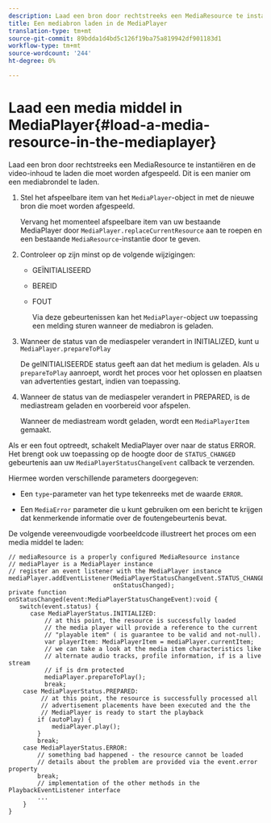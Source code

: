 ```yaml
---
description: Laad een bron door rechtstreeks een MediaResource te instantiëren en de video-inhoud te laden die moet worden afgespeeld. Dit is een manier om een mediabrondel te laden.
title: Een mediabron laden in de MediaPlayer
translation-type: tm+mt
source-git-commit: 89bdda1d4bd5c126f19ba75a819942df901183d1
workflow-type: tm+mt
source-wordcount: '244'
ht-degree: 0%

---
```



# Laad een media middel in MediaPlayer{#load-a-media-resource-in-the-mediaplayer}

Laad een bron door rechtstreeks een MediaResource te instantiëren en de video-inhoud te laden die moet worden afgespeeld. Dit is een manier om een mediabrondel te laden.

1. Stel het afspeelbare item van het `MediaPlayer`-object in met de nieuwe bron die moet worden afgespeeld.

   Vervang het momenteel afspeelbare item van uw bestaande MediaPlayer door `MediaPlayer.replaceCurrentResource` aan te roepen en een bestaande `MediaResource`-instantie door te geven.

1. Controleer op zijn minst op de volgende wijzigingen:

   * GEÏNITIALISEERD
   * BEREID
   * FOUT

      Via deze gebeurtenissen kan het `MediaPlayer`-object uw toepassing een melding sturen wanneer de mediabron is geladen.

1. Wanneer de status van de mediaspeler verandert in INITIALIZED, kunt u `MediaPlayer.prepareToPlay`

   De geINITIALISEERDE status geeft aan dat het medium is geladen. Als u `prepareToPlay` aanroept, wordt het proces voor het oplossen en plaatsen van advertenties gestart, indien van toepassing.

1. Wanneer de status van de mediaspeler verandert in PREPARED, is de mediastream geladen en voorbereid voor afspelen.

   Wanneer de mediastream wordt geladen, wordt een `MediaPlayerItem` gemaakt.

Als er een fout optreedt, schakelt MediaPlayer over naar de status ERROR. Het brengt ook uw toepassing op de hoogte door de `STATUS_CHANGED` gebeurtenis aan uw `MediaPlayerStatusChangeEvent` callback te verzenden.

Hiermee worden verschillende parameters doorgegeven:
* Een `type`-parameter van het type tekenreeks met de waarde `ERROR`.

* Een `MediaError` parameter die u kunt gebruiken om een bericht te krijgen dat kenmerkende informatie over de foutengebeurtenis bevat.


<!--<a id="example_3774607C6F08473282CF0CB7F3D82373"></a>-->

De volgende vereenvoudigde voorbeeldcode illustreert het proces om een media middel te laden:

```
// mediaResource is a properly configured MediaResource instance 
// mediaPlayer is a MediaPlayer instance 
// register an event listener with the MediaPlayer instance 
mediaPlayer.addEventListener(MediaPlayerStatusChangeEvent.STATUS_CHANGED,  
                             onStatusChanged); 
private function onStatusChanged(event:MediaPlayerStatusChangeEvent):void { 
   switch(event.status) { 
      case MediaPlayerStatus.INITIALIZED: 
          // at this point, the resource is successfully loaded 
          // the media player will provide a reference to the current 
          // "playable item" ( is guarantee to be valid and not-null). 
          var playerItem: MediaPlayerItem = mediaPlayer.currentItem; 
          // we can take a look at the media item characteristics like 
          // alternate audio tracks, profile information, if is a live stream 
          // if is drm protected 
          mediaPlayer.prepareToPlay(); 
          break; 
    case MediaPlayerStatus.PREPARED: 
         // at this point, the resource is successfully processed all  
         // advertisement placements have been executed and the the  
         // MediaPlayer is ready to start the playback 
        if (autoPlay) { 
            mediaPlayer.play(); 
        } 
        break; 
    case MediaPlayerStatus.ERROR: 
        // something bad happened - the resource cannot be loaded 
        // details about the problem are provided via the event.error property 
        break; 
        // implementation of the other methods in the PlaybackEventListener interface 
        ... 
    } 
}
```
